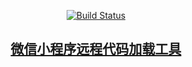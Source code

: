 <p align="center">
  <a href="https://travis-ci.com/tang-haibo/remote-import.svg?branch=master&status=started">
    <img src="https://travis-ci.com/tang-haibo/remote-import.svg?branch=master&status=started" alt="Build Status"/>
  </a>
  <a href='https://coveralls.io/github/tang-haibo/remote-import?branch=master'>
</p>
<h2 align="center">微信小程序远程代码加载工具</h2>
